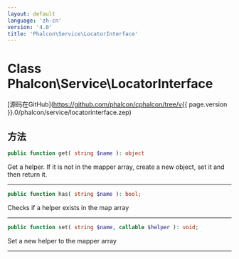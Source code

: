 ```yaml
---
layout: default
language: 'zh-cn'
version: '4.0'
title: 'Phalcon\Service\LocatorInterface'
---
```

# Class **Phalcon\Service\LocatorInterface**

[源码在GitHub](https://github.com/phalcon/cphalcon/tree/v{{ page.version }}.0/phalcon/service/locatorinterface.zep)

## 方法

```php
public function get( string $name ): object
```

Get a helper. If it is not in the mapper array, create a new object, set it and then return it.

* * *

```php
public function has( string $name ): bool;
```

Checks if a helper exists in the map array

* * *

```php
public function set( string $name, callable $helper ): void;
```

Set a new helper to the mapper array

* * *